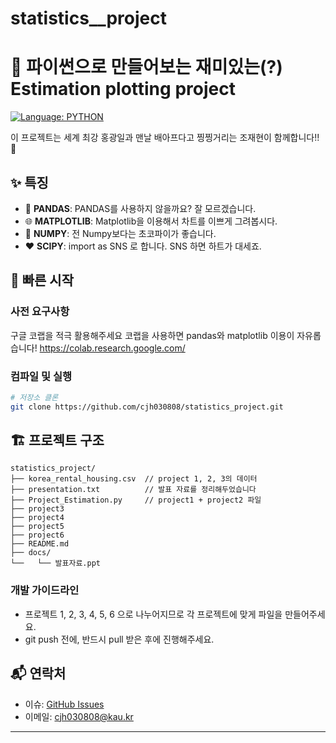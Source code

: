 # statistics\_\_project

# 🐍 파이썬으로 만들어보는 재미있는(?) Estimation plotting project
[![Language: PYTHON](https://img.shields.io/badge/Language-python-blue.svg)](<https://en.wikipedia.org/wiki/python_(programming_language)>)

이 프로젝트는 세계 최강 홍광일과 맨날 배아프다고 찡찡거리는 조재현이 함께합니다!! 🚀

## ✨ 특징

- 🐼 **PANDAS**: PANDAS를 사용하지 않을까요? 잘 모르겠습니다.
- 🌐 **MATPLOTLIB**: Matplotlib을 이용해서 차트를 이쁘게 그려봅시다.
- 🎂 **NUMPY**: 전 Numpy보다는 초코파이가 좋습니다.
- ❤ **SCIPY**: import as SNS 로 합니다. SNS 하면 하트가 대세죠.

## 🚀 빠른 시작

### 사전 요구사항

구글 코랩을 적극 활용해주세요
코랩을 사용하면 pandas와 matplotlib 이용이 자유롭습니다!
https://colab.research.google.com/

### 컴파일 및 실행

```bash
# 저장소 클론
git clone https://github.com/cjh030808/statistics_project.git
```

## 🏗️ 프로젝트 구조

```
statistics_project/
├── korea_rental_housing.csv  // project 1, 2, 3의 데이터
├── presentation.txt          // 발표 자료를 정리해두었습니다
├── Project_Estimation.py     // project1 + project2 파일
├── project3
├── project4
├── project5
├── project6
├── README.md
├── docs/
└──   └── 발표자료.ppt

```

### 개발 가이드라인

- 프로젝트 1, 2, 3, 4, 5, 6 으로 나누어지므로 각 프로젝트에 맞게 파일을 만들어주세요.
- git push 전에, 반드시 pull 받은 후에 진행해주세요.

## 📬 연락처

- 이슈: [GitHub Issues](https://github.com/cjh030808/statistics_project/issues)
- 이메일: cjh030808@kau.kr

---

